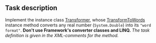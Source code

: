 ## Task description ##  

Implement the  instance class [Transformer](TransformToWordsTask/Transformer.cs#L8), whose [TransformToWords](TransformToWordsTask/Transformer.cs#L15) 
instance method converts any real number (`System.Double`) into its `"word format"`. **Don't use Framework's converter classes and LINQ.** 
*The task definition is given in the XML-comments for the method.*